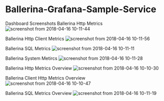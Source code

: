 # Ballerina-Grafana-Sample-Service

Dashboard Screenshots 
Ballerina Http Metrics
![screenshot from 2018-04-16 10-11-44](https://user-images.githubusercontent.com/29086284/38790525-8422efca-415f-11e8-9461-71ebfdcf9e49.png)

Ballerina Http Client Metrics
![screenshot from 2018-04-16 10-11-56](https://user-images.githubusercontent.com/29086284/38790511-5e1dc0a2-415f-11e8-8d72-dab67cbe9c4b.png)

Ballerina SQL Metrics
![screenshot from 2018-04-16 10-11-11](https://user-images.githubusercontent.com/29086284/38790560-adbdb43c-415f-11e8-8049-9ea9924b4d29.png)

Ballerina System Metircs 
![screenshot from 2018-04-16 10-11-28](https://user-images.githubusercontent.com/29086284/38790570-c8da99c4-415f-11e8-9827-9ada226a3d22.png)

Ballerina Http Metrics Overview
![screenshot from 2018-04-16 10-10-30](https://user-images.githubusercontent.com/29086284/38790601-f46fad5e-415f-11e8-8b41-6959f477d997.png)

Ballerina Client Http Metrics Overview
![screenshot from 2018-04-16 10-10-47](https://user-images.githubusercontent.com/29086284/38790612-115c373e-4160-11e8-932e-875a738e92f9.png)

Ballerina SQL Metrics Overview
![screenshot from 2018-04-16 10-11-19](https://user-images.githubusercontent.com/29086284/38790624-2755110a-4160-11e8-9163-a4cda95ff7d0.png)
